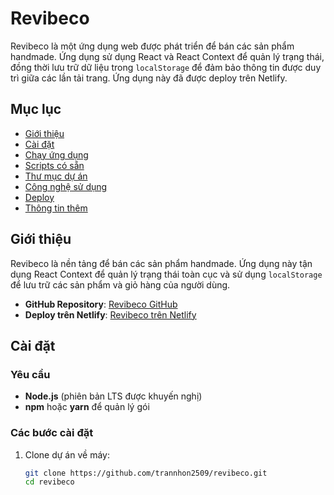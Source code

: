 # Revibeco

Revibeco là một ứng dụng web được phát triển để bán các sản phẩm handmade. Ứng dụng sử dụng React và React Context để quản lý trạng thái, đồng thời lưu trữ dữ liệu trong `localStorage` để đảm bảo thông tin được duy trì giữa các lần tải trang. Ứng dụng này đã được deploy trên Netlify.

## Mục lục

- [Giới thiệu](#giới-thiệu)
- [Cài đặt](#cài-đặt)
- [Chạy ứng dụng](#chạy-ứng-dụng)
- [Scripts có sẵn](#scripts-có-sẵn)
- [Thư mục dự án](#thư-mục-dự-án)
- [Công nghệ sử dụng](#công-nghệ-sử-dụng)
- [Deploy](#deploy)
- [Thông tin thêm](#thông-tin-thêm)

## Giới thiệu

Revibeco là nền tảng để bán các sản phẩm handmade. Ứng dụng này tận dụng React Context để quản lý trạng thái toàn cục và sử dụng `localStorage` để lưu trữ các sản phẩm và giỏ hàng của người dùng.

- **GitHub Repository**: [Revibeco GitHub](https://github.com/trannhon2509/revibeco.git)
- **Deploy trên Netlify**: [Revibeco trên Netlify](https://revibeco.netlify.app/)

## Cài đặt

### Yêu cầu

- **Node.js** (phiên bản LTS được khuyến nghị)
- **npm** hoặc **yarn** để quản lý gói

### Các bước cài đặt

1. Clone dự án về máy:

   ```bash
   git clone https://github.com/trannhon2509/revibeco.git
   cd revibeco
